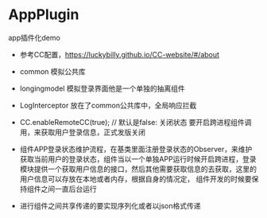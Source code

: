 # AppPlugin
app插件化demo

- 参考CC配置，https://luckybilly.github.io/CC-website/#/about

- common  模拟公共库

- longingmodel  模拟登录界面他是一个单独的抽离组件

-  LogInterceptor  放在了common公共库中，全局响应拦截

- CC.enableRemoteCC(true); // 默认是false: 关闭状态  要开启跨进程组件调用，来获取用户登录信息，正式发版关闭

-  组件APP登录状态维护流程，在基类里面注册登录状态的Observer，来维护获取当前用户的登录状态，组件当以一个单独APP运行时候开启跨进程，登录模块提供一个获取用户信息的接口，然后其他需要获取信息的去获取，这里的用户信息可以存放在本地或者内存，根据自身的情况定，
组件开发的时候要保持组件之间一直后台运行

- 进行组件之间共享传递的要实现序列化或者以json格式传递

